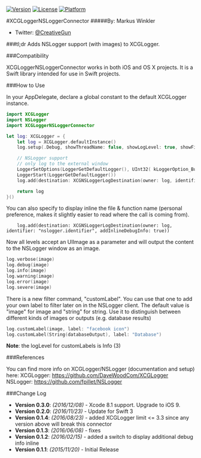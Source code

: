 [![Version](https://img.shields.io/cocoapods/v/XCGLoggerNSLoggerConnector.svg?style=flat)](https://cocoapods.org/pods/XCGLoggerNSLoggerConnector)
[![License](https://img.shields.io/cocoapods/l/XCGLoggerNSLoggerConnector.svg?style=flat)](https://cocoapods.org/pods/XCGLoggerNSLoggerConnector)
[![Platform](https://img.shields.io/cocoapods/p/XCGLoggerNSLoggerConnector.svg?style=flat)](https://cocoapods.org/pods/XCGLoggerNSLoggerConnector)

#XCGLoggerNSLoggerConnector
#####By: Markus Winkler
- Twitter: [@CreativeGun](https://twitter.com/creativegun)

###tl;dr
Adds NSLogger support (with images) to XCGLogger.

###Compatibility

XCGLoggerNSLoggerConnector works in both iOS and OS X projects. It is a Swift library intended for use in Swift projects.

###How to Use

In your AppDelegate, declare a global constant to the default XCGLogger instance.

```Swift
import XCGLogger
import NSLogger
import XCGLoggerNSLoggerConnector

let log: XCGLogger = {
    let log = XCGLogger.defaultInstance()
    log.setup(.Debug, showThreadName: false, showLogLevel: true, showFileNames: true, showLineNumbers: true, writeToFile: nil, fileLogLevel: .Debug)

    // NSLogger support
    // only log to the external window
    LoggerSetOptions(LoggerGetDefaultLogger(), UInt32( kLoggerOption_BufferLogsUntilConnection | kLoggerOption_BrowseBonjour | kLoggerOption_BrowseOnlyLocalDomain ))
    LoggerStart(LoggerGetDefaultLogger())
    log.add(destination: XCGNSLoggerLogDestination(owner: log, identifier: "nslogger.identifier"))

    return log
}()
```

You can also specify to display inline the file & function name (personal preference, makes it slightly easier to read where the call is coming from).
```
    log.add(destination: XCGNSLoggerLogDestination(owner: log, identifier: "nslogger.identifier", addInlineDebugInfo: true))
```

Now all levels accept an UIImage as a parameter and will output the content to the NSLogger window as an image.

``` Swift
log.verbose(image)
log.debug(image)
log.info(image)
log.warning(image)
log.error(image)
log.severe(image)
```

There is a new filter command, "customLabel". You can use that one to add your own label to filter later on in the NSLogger client.
The default value is "image" for image and "string" for string.
Use it to distinguish between different kinds of images or outputs (e.g. database results)
``` Swift
log.customLabel(image, label: "facebook icon")
log.customLabel(String(databaseOutput), label: "Database")
```
**Note**: the logLevel for customLabels is Info (3)


###References

You can find more info on XCGLogger/NSLogger (documentation and setup) here:
XCGLogger: https://github.com/DaveWoodCom/XCGLogger
NSLogger: https://github.com/fpillet/NSLogger  

###Change Log
* **Version 0.3.0**: *(2016/12/08)* - Xcode 8.1 support. Upgrade to iOS 9.
* **Version 0.2.0**: *(2016/11/23)* - Update for Swift 3
* **Version 0.1.4**: *(2016/08/23)* - added XCGLogger limit <= 3.3 since any version above will break this connector
* **Version 0.1.3**: *(2016/06/08)* - fixes
* **Version 0.1.2**: *(2016/02/15)* - added a switch to display additional debug info inline
* **Version 0.1.1**: *(2015/11/20)* - Initial Release

